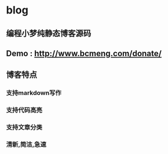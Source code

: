 # blog

## 编程小梦纯静态博客源码

## Demo : http://www.bcmeng.com/donate/

## 博客特点

### 支持markdown写作
### 支持代码高亮
### 支持文章分类
### 清新,简洁,急速